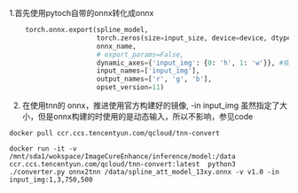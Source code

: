 1.首先使用pytoch自带的onnx转化成onnx

```python 
    torch.onnx.export(spline_model,
                      torch.zeros(size=input_size, device=device, dtype=torch.float32),
                      onnx_name,
                      # export_params=False,
                      dynamic_axes={'input_img': {0: 'h', 1: 'w'}}, #指定动态轴
                      input_names=['input_img'],
                      output_names=['r', 'g', 'b'],
                      opset_version=11)
```

2. 在使用tnn的 onnx，推进使用官方构建好的镜像, -in input_img 虽然指定了大小，但是onnx构建的时使用的是动态输入，所以不影响，参见code
``` shell
docker pull ccr.ccs.tencentyun.com/qcloud/tnn-convert

docker run -it -v /mnt/sda1/wokspace/ImageCureEnhance/inference/model:/data ccr.ccs.tencentyun.com/qcloud/tnn-convert:latest  python3 ./converter.py onnx2tnn /data/spline_att_model_13xy.onnx -v v1.0 -in input_img:1,3,750,500

```
